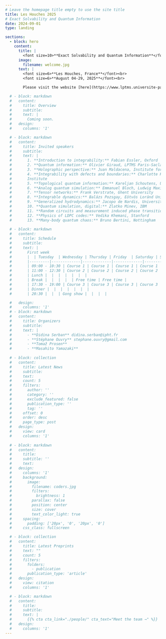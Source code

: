 ```yaml
---
# Leave the homepage title empty to use the site title
title: Les Houches 2025
# Exact Solvability and Quantum Information
date: 2024-09-01
type: landing

sections:
  - block: hero
    content:
      title: |
        <font size=10>**Exact Solvability and Quantum Information**</font>
      image:
        filename: welcome.jpg
      text: |
        <font size=6>**Les Houches, France**</font><br>
        <font size=6>**August 04-29, 2025**</font><br>

        Please visit the website [here](https://www.lptms.universite-paris-saclay.fr/leshouches2025).

  # - block: markdown
  #   content:
  #     title: Overview
  #     subtitle:
  #     text: |
  #       Coming soon.
  #   design:
  #     columns: '1'

  # - block: markdown
  #   content:
  #     title: Invited speakers
  #     subtitle:
  #     text: |
  #       1. **Introduction to integrability:** Fabian Essler, Oxford
  #       2. **Quantum information:** Olivier Giraud, LPTMS Paris-Saclay
  #       3. **Holographic perspective:** Juan Maldacena, Institute for Advanced Study, Princeton
  #       4. **Integrability with defects and boundaries:** Charlotte Kristjansen, Niels Bohr
  #       Institute
  #       5. **Topological quantum information:** Kareljan Schoutens, University of Amsterdam
  #       6. **Analog quantum simulation:** Emmanuel Bloch, Ludwig Maximilian University, Munich
  #       7. **Tensor networks:** Frank Verstrate, Ghent University
  #       8. **Integrable dynamics:** Balázs Pozsgay, Eötvös Loránd University Budapest
  #       9. **Generalized hydrodynamics:** Jacopo de Nardis, Université de Cergy
  #       10. **Quantum simulation, digital:** Zlatko Minev, IBM
  #       11. **Random circuits and measurement induced phase transitions:** Romain Vasseur, UMass Amherst
  #       12. **Physics of LDPC codes:** Vedika Khemani, Stanford
  #       13. **Many-body quantum chaos:** Bruno Bertini, Nottingham
  
  # - block: markdown
  #   content:
  #     title: Schedule
  #     subtitle:
  #     text: |
  #       First week
  #       |  | Tuesday  | Wednesday | Thursday | Friday  | Saturday | Sunday |
  #       |---------|-------------|-------------|-------------|-------------|-------------------------|----------------------|
  #       | 09:00 - 10:30 | Course 1 | Course 1 | Course 1 | Course 1 |  |  |
  #       | 11:00 - 12:30 | Course 2 | Course 2 | Course 2 | Course 2 | Participant presentations|  |
  #       | Lunch |  |  |  |  |  |  |
  #       | Break |  |  |  |  | Free time | Free time |
  #       | 17:30 - 19:00 | Course 3 | Course 3 | Course 3 | Course 3 |  |  |
  #       | Dinner |  |  |  |  |  |  |
  #       | 20:30 |  |  | Gong show |  |  |  |

  #   design:
  #     columns: '1'
  # - block: markdown
  #   content:
  #     title: Organizers
  #     subtitle:
  #     text: |
  #       - **Didina Serban** didina.serban@ipht.fr
  #       - **Stéphane Ouvry** stephane.ouvry@gmail.com
  #       - **Tomaž Prosen**
  #       - **Masahito Yamazaki**
  
  # - block: collection
  #   content:
  #     title: Latest News
  #     subtitle:
  #     text:
  #     count: 5
  #     filters:
  #       author: ''
  #       category: ''
  #       exclude_featured: false
  #       publication_type: ''
  #       tag: ''
  #     offset: 0
  #     order: desc
  #     page_type: post
  #   design:
  #     view: card
  #     columns: '1'
  
  # - block: markdown
  #   content:
  #     title:
  #     subtitle: ''
  #     text:
  #   design:
  #     columns: '1'
  #     background:
  #       image: 
  #         filename: coders.jpg
  #         filters:
  #           brightness: 1
  #         parallax: false
  #         position: center
  #         size: cover
  #         text_color_light: true
  #     spacing:
  #       padding: ['20px', '0', '20px', '0']
  #     css_class: fullscreen

  # - block: collection
  #   content:
  #     title: Latest Preprints
  #     text: ""
  #     count: 5
  #     filters:
  #       folders:
  #         - publication
  #       publication_type: 'article'
  #   design:
  #     view: citation
  #     columns: '1'

  # - block: markdown
  #   content:
  #     title:
  #     subtitle:
  #     text: |
  #       {{% cta cta_link="./people/" cta_text="Meet the team →" %}}
  #   design:
  #     columns: '1'
---
```

